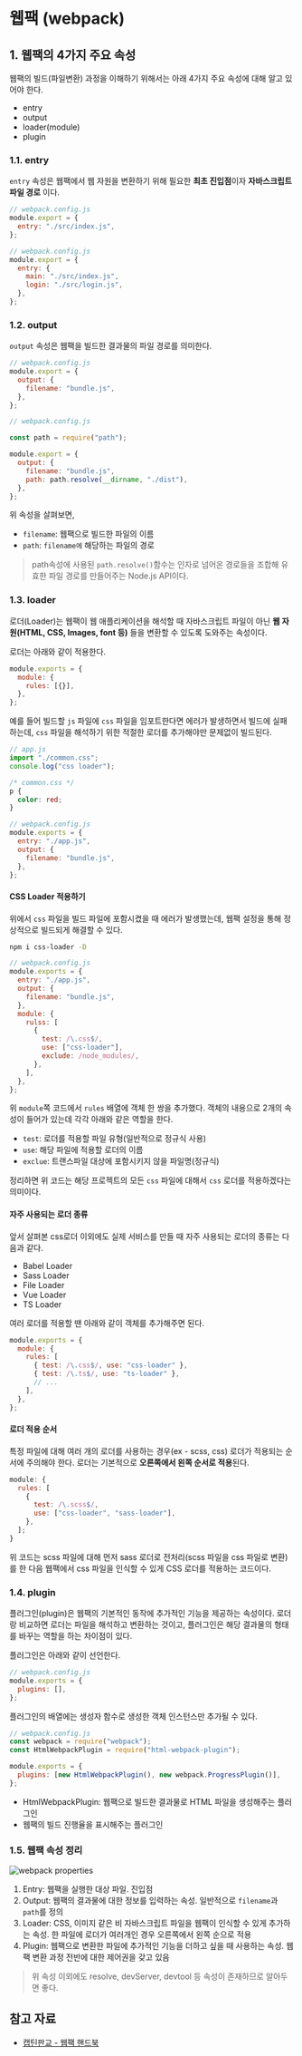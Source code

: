 # 웹팩 (webpack)

## 1. 웹팩의 4가지 주요 속성

웹팩의 빌드(파일변환) 과정을 이해하기 위해서는 아래 4가지 주요 속성에 대해 알고 있어야 한다.

- entry
- output
- loader(module)
- plugin

### 1.1. entry

`entry` 속성은 웹팩에서 웹 자원을 변환하기 위해 필요한 **최초 진입점**이자 **자바스크립트 파일 경로** 이다.

```js
// webpack.config.js
module.export = {
  entry: "./src/index.js",
};
```

```js
// webpack.config.js
module.export = {
  entry: {
    main: "./src/index.js",
    login: "./src/login.js",
  },
};
```

### 1.2. output

`output` 속성은 웹팩을 빌드한 결과물의 파일 경로를 의미한다.

```js
// webpack.config.js
module.export = {
  output: {
    filename: "bundle.js",
  },
};
```

```js
// webpack.config.js

const path = require("path");

module.export = {
  output: {
    filename: "bundle.js",
    path: path.resolve(__dirname, "./dist"),
  },
};
```

위 속성을 살펴보면,

- `filename`: 웹팩으로 빌드한 파일의 이름
- `path`: `filename에` 해당하는 파일의 경로

> path속성에 사용된 `path.resolve()`함수는 인자로 넘어온 경로들을 조합해 유효한 파일 경로를 만들어주는 Node.js API이다.

### 1.3. loader

로더(Loader)는 웹팩이 웹 애플리케이션을 해석할 때 자바스크립트 파일이 아닌 **웹 자원(HTML, CSS, Images, font 등)** 들을 변환할 수 있도록 도와주는 속성이다.

로더는 아래와 같이 적용한다.

```js
module.exports = {
  module: {
    rules: [{}],
  },
};
```

예를 들어 빌드할 `js` 파일에 `css` 파일을 임포트한다면 에러가 발생하면서 빌드에 실패하는데, `css` 파일을 해석하기 위한 적절한 로더를 추가해야만 문제없이 빌드된다.

```js
// app.js
import "./common.css";
console.log("css loader");
```

```css
/* common.css */
p {
  color: red;
}
```

```js
// webpack.config.js
module.exports = {
  entry: "./app.js",
  output: {
    filename: "bundle.js",
  },
};
```

#### CSS Loader 적용하기

위에서 `css` 파일을 빌드 파일에 포함시켰을 때 에러가 발생했는데, 웹팩 설정을 통해 정상적으로 빌드되게 해결할 수 있다.

```sh
npm i css-loader -D
```

```js
// webpack.config.js
module.exports = {
  entry: "./app.js",
  output: {
    filename: "bundle.js",
  },
  module: {
    rulss: [
      {
        test: /\.css$/,
        use: ["css-loader"],
        exclude: /node_modules/,
      },
    ],
  },
};
```

위 `module`쪽 코드에서 `rules` 배열에 객체 한 쌍을 추가했다. 객체의 내용으로 2개의 속성이 들어가 있는데 각각 아래와 같은 역할을 한다.

- `test`: 로더를 적용할 파일 유형(일반적으로 정규식 사용)
- `use`: 해당 파일에 적용할 로더의 이름
- `exclue`: 트랜스파일 대상에 포함시키지 않을 파일명(정규식)

정리하면 위 코드는 해당 프로젝트의 모든 `css` 파일에 대해서 `css` 로더를 적용하겠다는 의미이다.

#### 자주 사용되는 로더 종류

앞서 살펴본 css로더 이외에도 실제 서비스를 만들 때 자주 사용되는 로더의 종류는 다음과 같다.

- Babel Loader
- Sass Loader
- File Loader
- Vue Loader
- TS Loader

여러 로더를 적용할 땐 아래와 같이 객체를 추가해주면 된다.

```js
module.exports = {
  module: {
    rules: [
      { test: /\.css$/, use: "css-loader" },
      { test: /\.ts$/, use: "ts-loader" },
      // ...
    ],
  },
};
```

#### 로더 적용 순서

특정 파일에 대해 여러 개의 로더를 사용하는 경우(ex - scss, css) 로더가 적용되는 순서에 주의해야 한다. 로더는 기본적으로 **오른쪽에서 왼쪽 순서로 적용**된다.

```js
module: {
  rules: [
    {
      test: /\.scss$/,
      use: ["css-loader", "sass-loader"],
    },
  ];
}
```

위 코드는 scss 파일에 대해 먼저 sass 로더로 전처리(scss 파일을 css 파일로 변환)를 한 다음 웹팩에서 css 파일을 인식할 수 있게 CSS 로더를 적용하는 코드이다.

### 1.4. plugin

플러그인(plugin)은 웹팩의 기본적인 동작에 추가적인 기능을 제공하는 속성이다. 로더랑 비교하면 로더는 파일을 해석하고 변환하는 것이고, 플러그인은 해당 결과물의 형태를 바꾸는 역할을 하는 차이점이 있다.

플러그인은 아래와 같이 선언한다.

```js
// webpack.config.js
module.exports = {
  plugins: [],
};
```

플러그인의 배열에는 생성자 함수로 생성한 객체 인스턴스만 추가될 수 있다.

```js
// webpack.config.js
const webpack = require("webpack");
const HtmlWebpackPlugin = require("html-webpack-plugin");

module.exports = {
  plugins: [new HtmlWebpackPlugin(), new webpack.ProgressPlugin()],
};
```

- HtmlWebpackPlugin: 웹팩으로 빌드한 결과물로 HTML 파일을 생성해주는 플러그인
- 웹팩의 빌드 진행율을 표시해주는 플러그인

### 1.5. 웹팩 속성 정리

![webpack properties](https://joshua1988.github.io/webpack-guide/assets/img/diagram.519da03f.png)

1. Entry: 웹팩을 실행한 대상 파일. 진입점
2. Output: 웹팩의 결과물에 대한 정보를 입력하는 속성. 일반적으로 `filename`과 `path`를 정의
3. Loader: CSS, 이미지 같은 비 자바스크립트 파일을 웹팩이 인식할 수 있게 추가하는 속성. 한 파일에 로더가 여러개인 경우 오른쪽에서 왼쪽 순으로 적용
4. Plugin: 웹팩으로 변환한 파일에 추가적인 기능을 더하고 싶을 때 사용하는 속성. 웹팩 변환 과정 전반에 대한 제어권을 갖고 있음

> 위 속성 이외에도 resolve, devServer, devtool 등 속성이 존재하므로 알아두면 좋다.

## 참고 자료

- [캡틴판교 - 웹팩 핸드북](https://joshua1988.github.io/webpack-guide/guide.html)
